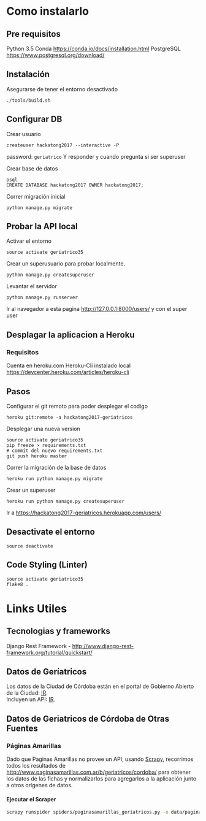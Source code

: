 # Como instalarlo

## Pre requisitos
Python 3.5
Conda https://conda.io/docs/installation.html
PostgreSQL https://www.postgresql.org/download/

## Instalación 
Asegurarse de tener el entorno desactivado
```
./tools/build.sh
```

## Configurar DB
Crear usuario
```
createuser hackatong2017 --interactive -P
```
password: `geriatrico`
Y responder `y` cuando pregunta si ser superuser

Crear base de datos
```
psql
CREATE DATABASE hackatong2017 OWNER hackatong2017;
```

Correr migración inicial
```
python manage.py migrate
```

## Probar la API local
Activar el entorno
```
source activate geriatrico35
```
Crear un superusuario para probar localmente.
```
python manage.py createsuperuser
```

Levantar el servidor
```
python manage.py runserver
```
Ir al navegador a esta pagina http://127.0.0.1:8000/users/ y con el super user

## Desplagar la aplicacion a Heroku
### Requisitos
Cuenta en heroku.com
Heroku-Cli instalado local https://devcenter.heroku.com/articles/heroku-cli

## Pasos
Configurar el git remoto para poder desplegar el codigo
```
heroku git:remote -a hackatong2017-geriatricos
```

Desplegar una nueva version
```
source activate geriatrico35
pip freeze > requirements.txt
# commit del nuevo requirements.txt
git push heroku master
```

Correr la migración de la base de datos
```
heroku run python manage.py migrate
```

Crear un superuser
```
heroku run python manage.py createsuperuser
```

Ir a https://hackatong2017-geriatricos.herokuapp.com/users/

## Desactivate el entorno
```
source deactivate
```

## Code Styling (Linter)
```
source activate geriatrico35
flake8 .
```

# Links Utiles

## Tecnologias y frameworks
Django Rest Framework - http://www.django-rest-framework.org/tutorial/quickstart/

## Datos de Geríatricos

Los datos de la Ciudad de Córdoba están en el portal de Gobierno Abierto de la Ciudad: [IR](https://gobiernoabierto.cordoba.gob.ar/data/datos-abiertos/categoria/sociedad/geriatricos-habilitados/217).  
Incluyen un API: [IR](https://gobiernoabierto.cordoba.gob.ar/api/v2/entes-privados/geriatricos/?tipo_id=1).  


## Datos de Geriatricos de Córdoba de Otras Fuentes

### Páginas Amarillas

Dado que Paginas Amarillas no provee un API, usando [Scrapy](https://scrapy.org/), recorrimos todos los resultados de http://www.paginasamarillas.com.ar/b/geriatricos/cordoba/ para obtener los datos de las fichas y normalizarlos para agregarlos a la aplicación junto a otros orígenes de datos.

#### Ejecutar el Scraper
```bash
scrapy runspider spiders/paginasamarillas_geriatricos.py -o data/paginasamarillas_geriatricos.json
```
